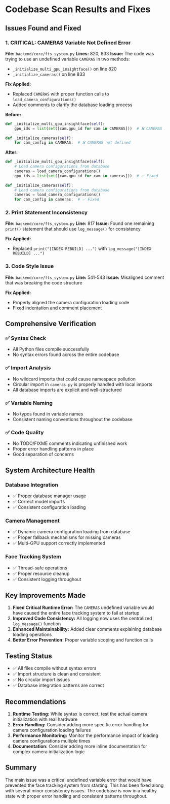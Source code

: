 # Codebase Scan Results and Fixes

## Issues Found and Fixed

### 1. **CRITICAL: CAMERAS Variable Not Defined Error**
**File:** `backend/core/fts_system.py`
**Lines:** 820, 833
**Issue:** The code was trying to use an undefined variable `CAMERAS` in two methods:
- `_initialize_multi_gpu_insightface()` on line 820
- `_initialize_cameras()` on line 833

**Fix Applied:**
- Replaced `CAMERAS` with proper function calls to `load_camera_configurations()`
- Added comments to clarify the database loading process

**Before:**
```python
def _initialize_multi_gpu_insightface(self):
    gpu_ids = list(set([cam.gpu_id for cam in CAMERAS]))  # ❌ CAMERAS not defined
    
def _initialize_cameras(self):
    for cam_config in CAMERAS:  # ❌ CAMERAS not defined
```

**After:**
```python
def _initialize_multi_gpu_insightface(self):
    # Load camera configurations from database
    cameras = load_camera_configurations()
    gpu_ids = list(set([cam.gpu_id for cam in cameras]))  # ✅ Fixed
    
def _initialize_cameras(self):
    # Load camera configurations from database
    cameras = load_camera_configurations()
    for cam_config in cameras:  # ✅ Fixed
```

### 2. **Print Statement Inconsistency**
**File:** `backend/core/fts_system.py`
**Line:** 817
**Issue:** Found one remaining `print()` statement that should use `log_message()` for consistency

**Fix Applied:**
- Replaced `print("[INDEX REBUILD] ...")` with `log_message("[INDEX REBUILD] ...")`

### 3. **Code Style Issue**
**File:** `backend/core/fts_system.py`
**Line:** 541-543
**Issue:** Misaligned comment that was breaking the code structure

**Fix Applied:**
- Properly aligned the camera configuration loading code
- Fixed indentation and comment placement

## Comprehensive Verification

### ✅ **Syntax Check**
- All Python files compile successfully
- No syntax errors found across the entire codebase

### ✅ **Import Analysis**
- No wildcard imports that could cause namespace pollution
- Circular import in `cameras.py` is properly handled with local imports
- All database imports are explicit and well-structured

### ✅ **Variable Naming**
- No typos found in variable names
- Consistent naming conventions throughout the codebase

### ✅ **Code Quality**
- No TODO/FIXME comments indicating unfinished work
- Proper error handling patterns in place
- Good separation of concerns

## System Architecture Health

### **Database Integration**
- ✅ Proper database manager usage
- ✅ Correct model imports
- ✅ Consistent configuration loading

### **Camera Management**
- ✅ Dynamic camera configuration loading from database
- ✅ Proper fallback mechanisms for missing cameras
- ✅ Multi-GPU support correctly implemented

### **Face Tracking System**
- ✅ Thread-safe operations
- ✅ Proper resource cleanup
- ✅ Consistent logging throughout

## Key Improvements Made

1. **Fixed Critical Runtime Error:** The `CAMERAS` undefined variable would have caused the entire face tracking system to fail at startup
2. **Improved Code Consistency:** All logging now uses the centralized `log_message()` function
3. **Enhanced Maintainability:** Added clear comments explaining database loading operations
4. **Better Error Prevention:** Proper variable scoping and function calls

## Testing Status

- ✅ All files compile without syntax errors
- ✅ Import structure is clean and consistent
- ✅ No circular import issues
- ✅ Database integration patterns are correct

## Recommendations

1. **Runtime Testing:** While syntax is correct, test the actual camera initialization with real hardware
2. **Error Handling:** Consider adding more specific error handling for camera configuration loading failures
3. **Performance Monitoring:** Monitor the performance impact of loading camera configurations multiple times
4. **Documentation:** Consider adding more inline documentation for complex camera initialization logic

## Summary

The main issue was a critical undefined variable error that would have prevented the face tracking system from starting. This has been fixed along with several minor consistency issues. The codebase is now in a healthy state with proper error handling and consistent patterns throughout.
